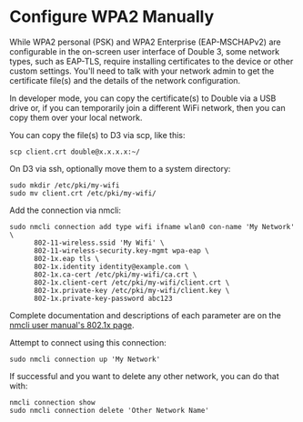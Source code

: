 # Configure WPA2 Manually

While WPA2 personal (PSK) and WPA2 Enterprise (EAP-MSCHAPv2) are configurable in the on-screen user interface of Double 3, some network types, such as EAP-TLS, require installing certificates to the device or other custom settings. You'll need to talk with your network admin to get the certificate file(s) and the details of the network configuration.

In developer mode, you can copy the certificate(s) to Double via a USB drive or, if you can temporarily join a different WiFi network, then you can copy them over your local network.

You can copy the file(s) to D3 via scp, like this:

    scp client.crt double@x.x.x.x:~/

On D3 via ssh, optionally move them to a system directory:

    sudo mkdir /etc/pki/my-wifi
    sudo mv client.crt /etc/pki/my-wifi/

Add the connection via nmcli:

    sudo nmcli connection add type wifi ifname wlan0 con-name 'My Network' \
          802-11-wireless.ssid 'My Wifi' \
          802-11-wireless-security.key-mgmt wpa-eap \
          802-1x.eap tls \
          802-1x.identity identity@example.com \
          802-1x.ca-cert /etc/pki/my-wifi/ca.crt \
          802-1x.client-cert /etc/pki/my-wifi/client.crt \
          802-1x.private-key /etc/pki/my-wifi/client.key \
          802-1x.private-key-password abc123

Complete documentation and descriptions of each parameter are on the [nmcli user manual's 802.1x page](https://developer.gnome.org/NetworkManager/stable/settings-802-1x.html).

Attempt to connect using this connection:

    sudo nmcli connection up 'My Network'

If successful and you want to delete any other network, you can do that with:

    nmcli connection show
    sudo nmcli connection delete 'Other Network Name'

